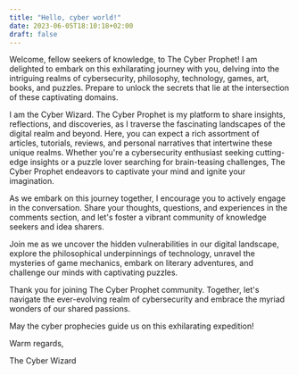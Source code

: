 ```yaml
---
title: "Hello, cyber world!"
date: 2023-06-05T18:10:18+02:00
draft: false
---
```


Welcome, fellow seekers of knowledge, to The Cyber Prophet! I am delighted to embark on this exhilarating journey with you, delving into the intriguing realms of cybersecurity, philosophy, technology, games, art, books, and puzzles. Prepare to unlock the secrets that lie at the intersection of these captivating domains.

I am the Cyber Wizard. The Cyber Prophet is my platform to share insights, reflections, and discoveries, as I traverse the fascinating landscapes of the digital realm and beyond. Here, you can expect a rich assortment of articles, tutorials, reviews, and personal narratives that intertwine these unique realms. Whether you're a cybersecurity enthusiast seeking cutting-edge insights or a puzzle lover searching for brain-teasing challenges, The Cyber Prophet endeavors to captivate your mind and ignite your imagination.

As we embark on this journey together, I encourage you to actively engage in the conversation. Share your thoughts, questions, and experiences in the comments section, and let's foster a vibrant community of knowledge seekers and idea sharers.

Join me as we uncover the hidden vulnerabilities in our digital landscape, explore the philosophical underpinnings of technology, unravel the mysteries of game mechanics, embark on literary adventures, and challenge our minds with captivating puzzles.

Thank you for joining The Cyber Prophet community. Together, let's navigate the ever-evolving realm of cybersecurity and embrace the myriad wonders of our shared passions.

May the cyber prophecies guide us on this exhilarating expedition!

Warm regards,

The Cyber Wizard
